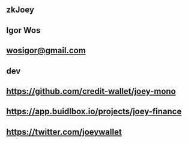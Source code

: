## zkJoey

## Igor Wos

## wosigor@gmail.com

## dev

## https://github.com/credit-wallet/joey-mono

## https://app.buidlbox.io/projects/joey-finance

## https://twitter.com/joeywallet
